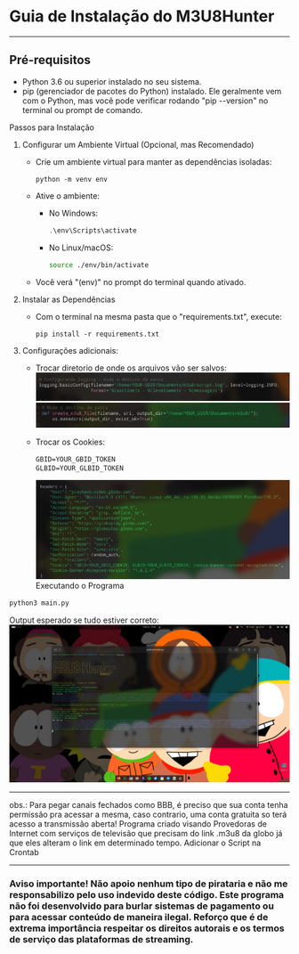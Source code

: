 # Guia de Instalação do M3U8Hunter

---

## Pré-requisitos
- Python 3.6 ou superior instalado no seu sistema.
- pip (gerenciador de pacotes do Python) instalado. Ele geralmente vem com o Python, mas você pode verificar rodando "pip --version" no terminal ou prompt de comando.

Passos para Instalação

1. Configurar um Ambiente Virtual (Opcional, mas Recomendado)
   - Crie um ambiente virtual para manter as dependências isoladas:
     ```
     python -m venv env
     ```
     
   - Ative o ambiente:
     - No Windows: 
		```powershell
		.\env\Scripts\activate
		```
     - No Linux/macOS: 
		```sh
		source ./env/bin/activate
		```
   - Você verá "(env)" no prompt do terminal quando ativado.

2. Instalar as Dependências
   - Com o terminal na mesma pasta que o "requirements.txt", execute:
     ```
     pip install -r requirements.txt
     ```

3. Configurações adicionais:
	- Trocar diretorio de onde os arquivos vão ser salvos:
	  ![Diretorio1](./pics/config-pasta1.png)
	  ![Diretorio2](./pics/config-pasta2.png)
	
	- Trocar os Cookies:
	  ```
	  GBID=YOUR_GBID_TOKEN
	  GLBID=YOUR_GLBID_TOKEN
	  ``` 
	  ![CookieConf](./pics/configCookie.png)
Executando o Programa
```sh
python3 main.py
```
   
   
Output esperado se tudo estiver correto:
![Output](./pics/proveOfConcept.png)

---

obs.: Para pegar canais fechados como BBB, é preciso que sua conta tenha permissão pra acessar a mesma, caso contrario, uma conta gratuita so terá acesso a transmissão aberta! Programa criado visando Provedoras de Internet com serviços de televisão que precisam do link .m3u8 da globo já que eles alteram o link em determinado tempo. Adicionar o Script na Crontab

--- 
### Aviso importante! **Não apoio nenhum tipo de pirataria** e **não me responsabilizo pelo uso indevido deste código**. Este programa **não foi desenvolvido para burlar sistemas de pagamento ou para acessar conteúdo de maneira ilegal**. **Reforço que é de extrema importância respeitar os direitos autorais e os termos de serviço das plataformas de streaming**.

